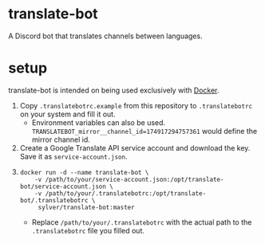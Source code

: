 # translate-bot

A Discord bot that translates channels between languages.

# setup

translate-bot is intended on being used exclusively with [Docker](https://docs.docker.com/get-docker/).

1. Copy `.translatebotrc.example` from this repository to `.translatebotrc` on your system and fill it out.
   - Environment variables can also be used. `TRANSLATEBOT_mirror__channel_id=174917294757361` would define the mirror channel id.
2. Create a Google Translate API service account and download the key. Save it as `service-account.json`.
3. ```
   docker run -d --name translate-bot \
       -v /path/to/your/service-account.json:/opt/translate-bot/service-account.json \
       -v /path/to/your/.translatebotrc:/opt/translate-bot/.translatebotrc \
        sylver/translate-bot:master
   ```
   - Replace `/path/to/your/.translatebotrc` with the actual path to the `.translatebotrc` file you filled out.
